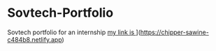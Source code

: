 # Sovtech-Portfolio
Sovtech portfolio for an internship
[my link is ]([)](https://chipper-sawine-c484b8.netlify.app)
